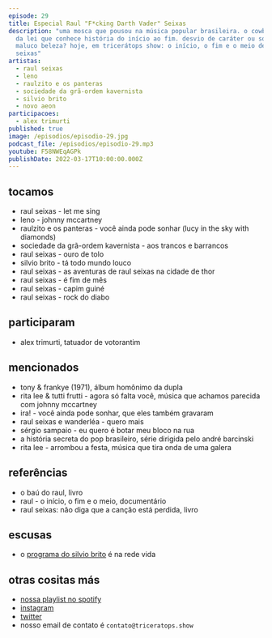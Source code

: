 ```yaml
---
episode: 29
title: Especial Raul "F*cking Darth Vader" Seixas
description: "uma mosca que pousou na música popular brasileira. o cowboy fora
  da lei que conhece história do início ao fim. desvio de caráter ou só um
  maluco beleza? hoje, em tricerátops show: o início, o fim e o meio de raul
  seixas"
artistas:
  - raul seixas
  - leno
  - raulzito e os panteras
  - sociedade da grã-ordem kavernista
  - silvio brito
  - novo aeon
participacoes:
  - alex trimurti
published: true
image: /episodios/episodio-29.jpg
podcast_file: /episodios/episodio-29.mp3
youtube: F58NWEqAGPk
publishDate: 2022-03-17T10:00:00.000Z
---
```

## tocamos

* raul seixas - let me sing
* leno - johnny mccartney
* raulzito e os panteras - você ainda pode sonhar (lucy in the sky with diamonds)
* sociedade da grã-ordem kavernista - aos trancos e barrancos
* raul seixas - ouro de tolo
* silvio brito - tá todo mundo louco
* raul seixas - as aventuras de raul seixas na cidade de thor
* raul seixas - é fim de mês
* raul seixas - capim guiné
* raul seixas - rock do diabo

## participaram

* alex trimurti, tatuador de votorantim

## mencionados

* tony & frankye (1971), álbum homônimo da dupla
* rita lee & tutti frutti - agora só falta você, música que achamos parecida com johnny mccartney
* ira! - você ainda pode sonhar, que eles também gravaram
* raul seixas e wanderléa - quero mais
* sérgio sampaio - eu quero é botar meu bloco na rua
* a história secreta do pop brasileiro, série dirigida pelo andré barcinski
* rita lee - arrombou a festa, música que tira onda de uma galera

## referências

* o baú do raul, livro
* raul - o início, o fim e o meio, documentário
* raul seixas: não diga que a canção está perdida, livro

## escusas

* o [programa do silvio brito](https://www.redevida.com.br/programacao/silvio-brito-em-familia) é na rede vida

## otras cositas más

* [nossa playlist no spotify](https://open.spotify.com/playlist/0UiztKuga6LmTAxWTsUQdw?si=fb96026bc1994d90)
* [instagram](https://www.instagram.com/triceratops.show/)
* [twitter](https://twitter.com/TriceratopsShow/)
* nosso email de contato é `contato@triceratops.show`
